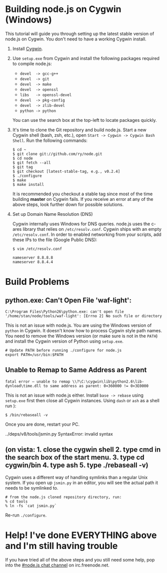 Building node.js on Cygwin (Windows)
====

This tutorial will guide you through setting up the latest stable version of node.js on Cygwin. You don't need to have a working Cygwin install.

1. Install [Cygwin](http://www.cygwin.com/).
2. Use `setup.exe` from Cygwin and install the following packages required to compile node.js:

   * `devel  -> gcc-g++`
   * `devel  -> git`
   * `devel  -> make`
   * `devel  -> openssl`
   * `libs   -> openssl-devel`
   * `devel  -> pkg-config`
   * `devel  -> zlib-devel`
   * `python -> python`

   You can use the search box at the top-left to locate packages quickly.

2. It's time to clone the Git repository and build node.js. Start a new Cygwin shell (bash, zsh, etc.), open `Start -> Cygwin -> Cygwin Bash Shell`. Run the following commands:

       $ cd ~
       $ git clone git://github.com/ry/node.git
       $ cd node
       $ git fetch --all
       $ git tag
       $ git checkout [latest-stable-tag, e.g., v0.2.4]
       $ ./configure
       $ make
       $ make install

   It is recommended you checkout a stable tag since most of the time building **master** on Cygwin fails.
   If you receive an error at any of the above steps, look further down for possible solutions.

3. Set up Domain Name Resolution (DNS)

    Cygwin internally uses Windows for DNS queries. node.js uses the c-ares library that relies on `/etc/resolv.conf`. Cygwin ships with an empty `/etc/resolv.conf`. In order to enabled networking from your scripts, add these IPs to the file (Google Public DNS):

       $ vim /etc/resolv.conf

       nameserver 8.8.8.8
       nameserver 8.8.4.4

Build Problems
====

python.exe: Can't Open File 'waf-light':
----

    C:\Program Files\Python26\python.exe: can't open file '/home/stan/node/tools/waf-light': [Errno 2] No such file or directory

This is not an issue with node.js. You are using the Windows version of `python` in Cygwin. It doesn't know how to process Cygwin style path names. You need to remove the Windows version (or make sure is not in the `PATH`) and install the Cygwin version of Python using `setup.exe`.

    # Update PATH before running ./configure for node.js
    export PATH=/usr/bin:$PATH

Unable to Remap to Same Address as Parent
----

    fatal error – unable to remap \\?\C:\cygwin\lib\python2.6\lib-dynload\time.dll to same address as parent: 0×360000 != 0×3E0000

This is not an issue with node.js either. Install `base -> rebase` using `setup.exe` first then close all Cygwin instances. Using `dash` or `ash` as a shell run ):

    $ /bin/rebaseall -v

Once you are done, restart your PC.

../deps/v8/tools/jsmin.py SyntaxError: invalid syntax

(on vista: 1. close the cygwin shell 2. type cmd in the search box of the start menu. 3. type cd cygwin/bin 4. type ash 5. type ./rebaseall -v)
----

Cygwin uses a different way of handling symlinks than a regular Unix system. If you open up `jsmin.py` in an editor, you will see the actual path it needs to be symlinked to.

    # from the node.js cloned repository directory, run:
    % cd tools
    % ln -fs `cat jsmin.py`

Re-run `./configure`.

Help! I've done EVERYTHING above and I'm still having trouble
====

If you have tried all of the above steps and you still need some help, pop into the [#node.js chat channel](http://webchat.freenode.net?channels=node.js) on irc.freenode.net.
